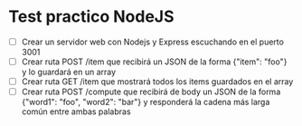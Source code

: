 # Test practico NodeJS

- [ ] Crear un servidor web con Nodejs y Express escuchando en el puerto 3001
- [ ] Crear ruta POST /item que recibirá un JSON de la forma {"item": "foo"} y lo guardará en un array
- [ ] Crear ruta GET /item que mostrará todos los items guardados en el array
- [ ] Crear ruta POST /compute que recibirá de body un JSON de la forma {"word1": "foo", "word2": "bar"} y responderá la cadena más larga común entre ambas palabras
